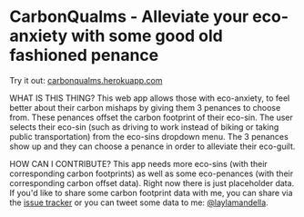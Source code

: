 # CarbonQualms - Alleviate your eco-anxiety with some good old fashioned penance

Try it out: [carbonqualms.herokuapp.com](http://carbonqualms.herokuapp.com/)

WHAT IS THIS THING?
This web app allows those with eco-anxiety, to feel better about their carbon mishaps by giving them 3 penances to choose from. These penances offset the carbon footprint of their eco-sin. The user selects their eco-sin (such as driving to work instead of biking or taking public transportation) from the eco-sins dropdown menu. The 3 penances show up and they can choose a penance in order to alleviate their eco-guilt. 

HOW CAN I CONTRIBUTE?
This app needs more eco-sins (with their corresponding carbon footprints) as well as some eco-penances (with their corresponding carbon offset data). Right now there is just placeholder data. If you'd like to share some carbon footprint data with me, you can share via the [issue tracker](https://github.com/layla37/carbon_qualms/issues/1) or you can tweet some data to me: [@laylamandella](https://twitter.com/laylamandella). 